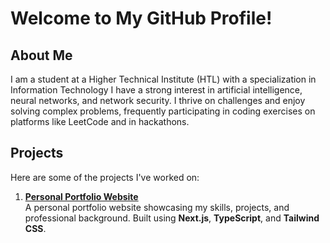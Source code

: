# Welcome to My GitHub Profile!

## About Me
I am a student at a Higher Technical Institute (HTL) with a specialization in Information Technology
I have a strong interest in artificial intelligence, neural networks, and network security. I thrive on challenges and enjoy solving complex problems, frequently participating in coding exercises on platforms like LeetCode and in hackathons.

## Projects
Here are some of the projects I've worked on:

1. **[Personal Portfolio Website](https://github.com/Zyrok3/MyPortfolio)**  
   A personal portfolio website showcasing my skills, projects, and professional background. Built using **Next.js**, **TypeScript**, and **Tailwind CSS**.
